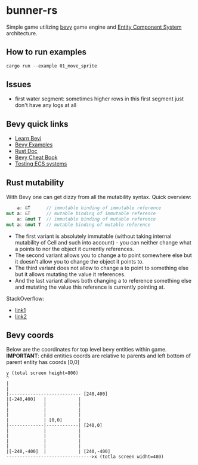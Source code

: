 # bunner-rs

Simple game utilizing [bevy](https://bevyengine.org/) game engine and [Entity Component System](https://en.wikipedia.org/wiki/Entity_component_system) architecture.

## How to run examples
```rust
cargo run --example 01_move_sprite 
```

## Issues

* first water segment: sometimes higher rows in this first segment just don't have any logs at all

## Bevy quick links
* [Learn Bevi](https://bevyengine.org/learn/)
* [Bevy Examples](https://github.com/bevyengine/bevy/tree/latest/examples#examples)
* [Rust Doc](https://docs.rs/bevy/latest/bevy/)
* [Bevy Cheat Book](https://bevy-cheatbook.github.io/)
* [Testing ECS systems](https://github.com/bevyengine/bevy/blob/latest/tests/how_to_test_systems.rs)

## Rust mutability

With Bevy one can get dizzy from all the mutability syntax. Quick overview:
```rust
    a: &T      // immutable binding of immutable reference
mut a: &T      // mutable binding of immutable reference
    a: &mut T  // immutable binding of mutable reference
mut a: &mut T  // mutable binding of mutable reference
```

* The first variant is absolutely immutable (without taking internal mutability of Cell and such into account) - you can neither change what a points to nor the object it currently references.
* The second variant allows you to change a to point somewhere else but it doesn't allow you to change the object it points to.
* The third variant does not allow to change a to point to something else but it allows mutating the value it references.
* And the last variant allows both changing a to reference something else and mutating the value this reference is currently pointing at.

StackOverflow:

* [link1](https://stackoverflow.com/questions/29672373/what-is-difference-between-mut-a-t-and-a-mut-t)
* [link2](https://stackoverflow.com/questions/28587698/whats-the-difference-between-placing-mut-before-a-variable-name-and-after-the)

## Bevy coords

Below are the coordinates for top level bevy entities within game.
**IMPORTANT**: child entities coords are relative to parents and left bottom of parent entity has coords [0,0] 

```
y (total screen height=800)
^
|
|
|--------------------------- [240,400]
|[-240,400]   |            |
|             |            |
|             |            |
|             |            |
|             | [0,0]      |
|-------------|------------| [240,0]
|             |            |
|             |            |
|             |            |
|             |            |
|[-240,-400]  |            | [240,-400]
-------------------------------->x (totla screen widht=480)
```

